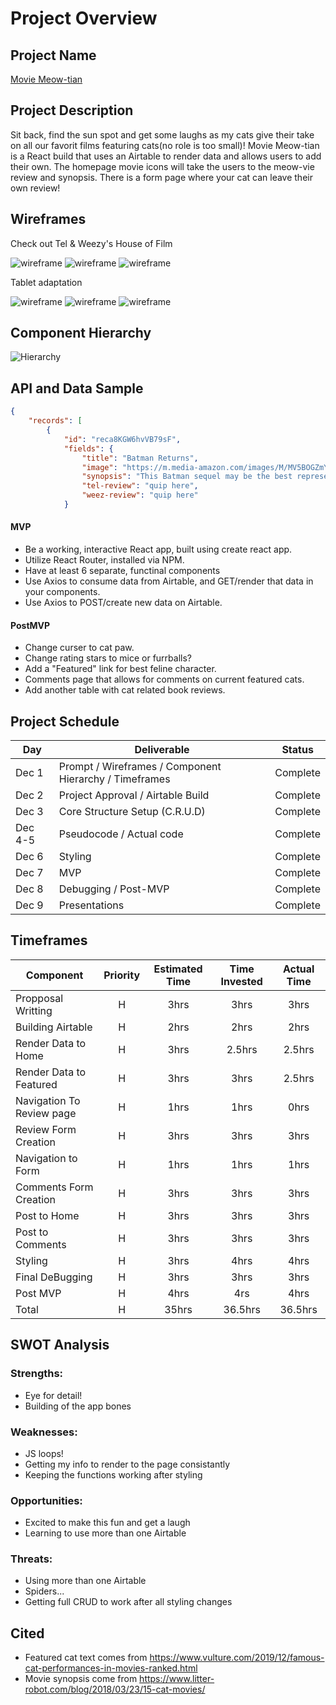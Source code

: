# Project Overview

## Project Name

[Movie Meow-tian](https://moviemeowtian.netlify.app/)

## Project Description

Sit back, find the sun spot and get some laughs as my cats give their take on all our favorit films featuring cats(no role is too small)! Movie Meow-tian is a React build that uses an Airtable to render data and allows users to add their own. The homepage movie icons will take the users to the meow-vie review and synopsis. There is a form page where your cat can leave their own review! 

## Wireframes

Check out Tel & Weezy's House of Film 

![wireframe](https://res.cloudinary.com/dv2buktns/image/upload/v1638461803/Screen_Shot_2021-12-02_at_11.15.51_c0rsph.png)
![wireframe](https://res.cloudinary.com/dv2buktns/image/upload/v1638461815/Screen_Shot_2021-12-02_at_11.16.04_zylg7w.png)
![wireframe](https://res.cloudinary.com/dv2buktns/image/upload/v1638461822/Screen_Shot_2021-12-02_at_11.16.10_orbwsr.png)


Tablet adaptation 

![wireframe](https://res.cloudinary.com/dv2buktns/image/upload/v1638461888/Screen_Shot_2021-12-02_at_11.17.25_i4zzbo.png)
![wireframe](https://res.cloudinary.com/dv2buktns/image/upload/v1638461892/Screen_Shot_2021-12-02_at_11.17.33_y9ff3h.png)
![wireframe](https://res.cloudinary.com/dv2buktns/image/upload/v1638461897/Screen_Shot_2021-12-02_at_11.17.57_vmhcul.png)

## Component Hierarchy

![Hierarchy](https://res.cloudinary.com/dv2buktns/image/upload/v1638462267/Screen_Shot_2021-12-02_at_11.24.06_y83jg5.png)
## API and Data Sample

```json
{
    "records": [
        {
            "id": "reca8KGW6hvVB79sF",
            "fields": {
                "title": "Batman Returns",
                "image": "https://m.media-amazon.com/images/M/MV5BOGZmYzVkMmItM2NiOS00MDI3LWI4ZWQtMTg0YWZkODRkMmViXkEyXkFqcGdeQXVyODY0NzcxNw@@._V1_.jpg",
                "synopsis": "This Batman sequel may be the best representation of Catwoman on the big screen (fight us on that, if you must!). Selina Kyle is the ultimate butt-kic...",
                "tel-review": "quip here",
                "weez-review": "quip here"
            } 
``` 

#### MVP 

- Be a working, interactive React app, built using create react app.
- Utilize React Router, installed via NPM.
- Have at least 6 separate, functinal components
- Use Axios to consume data from Airtable, and GET/render that data in your components.
- Use Axios to POST/create new data on Airtable.

#### PostMVP  

- Change curser to cat paw.
- Change rating stars to mice or furrballs?
- Add a "Featured" link for best feline character.
- Comments page that allows for comments on current featured cats.
- Add another table with cat related book reviews.

## Project Schedule

|  Day | Deliverable | Status
|---|---| ---|
|Dec 1| Prompt / Wireframes / Component Hierarchy / Timeframes | Complete
|Dec 2| Project Approval / Airtable Build | Complete
|Dec 3| Core Structure Setup (C.R.U.D) | Complete
|Dec 4-5| Pseudocode / Actual code | Complete
|Dec 6| Styling | Complete
|Dec 7| MVP | Complete
|Dec 8| Debugging / Post-MVP | Complete
|Dec 9| Presentations | Complete

## Timeframes


| Component | Priority | Estimated Time | Time Invested | Actual Time |
| --- | :---: |  :---: | :---: | :---: |
| Propposal Writting | H | 3hrs| 3hrs | 3hrs |
| Building Airtable | H | 2hrs| 2hrs | 2hrs |
| Render Data to Home | H | 3hrs| 2.5hrs | 2.5hrs |
| Render Data to Featured | H | 3hrs| 3hrs | 2.5hrs |
| Navigation To Review page | H | 1hrs| 1hrs | 0hrs |
|  Review Form Creation | H | 3hrs| 3hrs | 3hrs |
| Navigation to Form | H | 1hrs| 1hrs | 1hrs |
| Comments Form Creation| H | 3hrs| 3hrs | 3hrs |
| Post to Home | H | 3hrs| 3hrs | 3hrs |
| Post to Comments | H | 3hrs| 3hrs | 3hrs |
| Styling | H | 3hrs| 4hrs | 4hrs |
| Final DeBugging | H | 3hrs| 3hrs | 3hrs |
| Post MVP| H | 4hrs| 4rs | 4hrs |
| Total | H | 35hrs| 36.5hrs | 36.5hrs |

## SWOT Analysis

### Strengths:
- Eye for detail! 
- Building of the app bones

### Weaknesses:
- JS loops! 
- Getting my info to render to the page consistantly
- Keeping the functions working after styling

### Opportunities:
- Excited to make this fun and get a laugh
- Learning to use more than one Airtable

### Threats:
- Using more than one Airtable
- Spiders...
- Getting full CRUD to work after all styling changes

## Cited
- Featured cat text comes from https://www.vulture.com/2019/12/famous-cat-performances-in-movies-ranked.html
- Movie synopsis come from https://www.litter-robot.com/blog/2018/03/23/15-cat-movies/